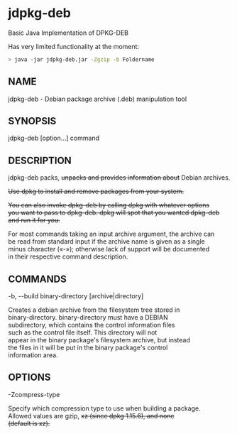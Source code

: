 # jdpkg-deb
Basic Java Implementation of DPKG-DEB


Has very limited functionality at the moment:

```bash
> java -jar jdpkg-deb.jar -Zgzip -b Foldername
```

## NAME
jdpkg-deb - Debian package archive (.deb) manipulation tool

## SYNOPSIS
jdpkg-deb [option...] command


## DESCRIPTION 
jdpkg-deb packs, ~~unpacks and provides information about~~ Debian archives.

~~Use dpkg to install and remove packages from your system.~~

~~You can also invoke dpkg-deb by calling dpkg with whatever options<br>
you want to pass to dpkg-deb. dpkg will spot that you wanted dpkg-deb<br>
and run it for you.~~ 

For most commands taking an input archive argument, the archive can<br>
be read from standard input if the archive name is given as a single<br>
minus character («-»); otherwise lack of support will be documented<br>
in their respective command description.<br>

## COMMANDS 

-b, --build binary-directory [archive|directory]


Creates a debian archive from the filesystem tree stored in<br>
binary-directory. binary-directory must have a DEBIAN<br>
subdirectory, which contains the control information files<br>
such as the control file itself. This directory will not<br>
appear in the binary package's filesystem archive, but instead<br>
the files in it will be put in the binary package's control<br>
information area.

## OPTIONS
 
-Zcompress-type
 
Specify which compression type to use when building a package.<br>
Allowed values are gzip, ~~xz (since dpkg 1.15.6), and none<br>
(default is xz).~~
